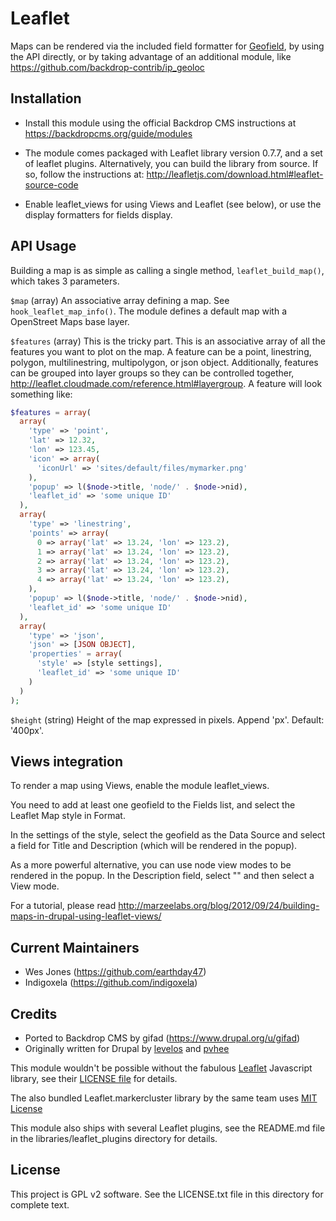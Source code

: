 # Leaflet

Maps can be rendered via the included field formatter for [Geofield](https://backdropcms.org/project/geofield),
by using the API directly, or by taking advantage of an additional module, like
https://github.com/backdrop-contrib/ip_geoloc


## Installation

- Install this module using the official Backdrop CMS instructions at
  https://backdropcms.org/guide/modules

- The module comes packaged with Leaflet library version 0.7.7, and a set
  of leaflet plugins.
  Alternatively, you can build the library from source. If so, follow the
  instructions at: http://leafletjs.com/download.html#leaflet-source-code

- Enable leaflet_views for using Views and Leaflet (see below), or use the
  display formatters for fields display.

## API Usage

Building a map is as simple as calling a single method, `leaflet_build_map()`,
which takes 3 parameters.

`$map` (array)
An associative array defining a map. See `hook_leaflet_map_info()`. The module
defines a default map with a OpenStreet Maps base layer.

`$features` (array)
This is the tricky part. This is an associative array of all the features you
want to plot on the map. A feature can be a point, linestring, polygon,
multilinestring, multipolygon, or json object. Additionally, features can be
grouped into layer groups so they can be controlled together,
http://leaflet.cloudmade.com/reference.html#layergroup. A feature will look
something like:

```php
$features = array(
  array(
    'type' => 'point',
    'lat' => 12.32,
    'lon' => 123.45,
    'icon' => array(
      'iconUrl' => 'sites/default/files/mymarker.png'
    ),
    'popup' => l($node->title, 'node/' . $node->nid),
    'leaflet_id' => 'some unique ID'
  ),
  array(
    'type' => 'linestring',
    'points' => array(
      0 => array('lat' => 13.24, 'lon' => 123.2),
      1 => array('lat' => 13.24, 'lon' => 123.2),
      2 => array('lat' => 13.24, 'lon' => 123.2),
      3 => array('lat' => 13.24, 'lon' => 123.2),
      4 => array('lat' => 13.24, 'lon' => 123.2),
    ),
    'popup' => l($node->title, 'node/' . $node->nid),
    'leaflet_id' => 'some unique ID'
  ),
  array(
    'type' => 'json',
    'json' => [JSON OBJECT],
    'properties' = array(
      'style' => [style settings],
      'leaflet_id' => 'some unique ID'
    )
  )
);
```

`$height` (string)
Height of the map expressed in pixels. Append 'px'. Default: '400px'.

## Views integration

To render a map using Views, enable the module leaflet_views.

You need to add at least one geofield to the Fields list, and select the 
Leaflet Map style in Format.

In the settings of the style, select the geofield as the Data Source and 
select a field for Title and Description (which will be rendered in the popup).

As a more powerful alternative, you can use node view modes to be rendered in 
the popup. In the Description field, select "<entire node>" and then select a View mode.

For a tutorial, please read http://marzeelabs.org/blog/2012/09/24/building-maps-in-drupal-using-leaflet-views/

## Current Maintainers

- Wes Jones (https://github.com/earthday47)
- Indigoxela (https://github.com/indigoxela)

## Credits

- Ported to Backdrop CMS by gifad (https://www.drupal.org/u/gifad)
- Originally written for Drupal by [levelos](http://drupal.org/user/54135) and 
  [pvhee](http://drupal.org/user/108811)

This module wouldn't be possible without the fabulous [Leaflet](https://leafletjs.com/)
Javascript library, see their [LICENSE file](https://github.com/Leaflet/Leaflet/blob/master/LICENSE)
for details.

The also bundled Leaflet.markercluster library by the same team uses
[MIT License](https://github.com/Leaflet/Leaflet.markercluster/blob/master/MIT-LICENCE.txt)

This module also ships with several Leaflet plugins, see the README.md file in
the libraries/leaflet_plugins directory for details.

## License

This project is GPL v2 software. See the LICENSE.txt file in this directory for complete text.
